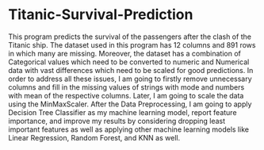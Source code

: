 # Titanic-Survival-Prediction

This program predicts the survival of the passengers after the clash of the Titanic ship. The dataset used in this program has 12 columns and 891 rows in which many are missing. Moreover, the dataset has a combination of Categorical values which need to be converted to numeric and Numerical data with vast differences which need to be scaled for good predictions. In order to address all these issues, I am going to firstly remove unnecessary columns and fill in the missing values of strings with mode and numbers with mean of the respective columns. Later, I am going to scale the data using the MinMaxScaler. After the Data Preprocessing, I am going to apply Decision Tree Classifier as my machine learning model, report feature importance, and improve my results by considering dropping least important features as well as applying other machine learning models like Linear Regression, Random Forest, and KNN as well.
